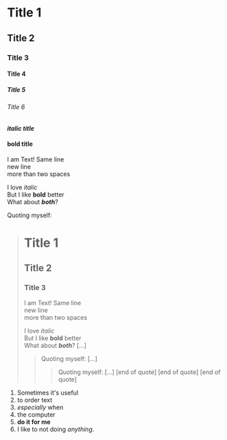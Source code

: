 # Title 1
## Title 2
### Title 3
#### Title 4
##### Title 5
###### Title 6
#### *italic title*
#### **bold title**
I am Text! 
Same line  
new line        
more than two spaces

I love *italic*  
But I like **bold** better  
What about ***both***?


Quoting myself:
> # Title 1
> ## Title 2
> ### Title 3
> I am Text! 
> Same line  
> new line        
> more than two spaces
> 
> I love *italic*  
> But I like **bold** better  
> What about ***both***?
> \[...\]
>> Quoting myself:
>> \[...\]
>>> Quoting myself:
>>> \[...\]
>>> \[end of quote\]
>> \[end of quote\]
> \[end of quote\]

<!--I'm an invisible comment-->

1. Sometimes it's useful
2. to order text
2. *especially* when
5. the computer 
90. **do it for me**
3. I like to not doing *anything*.